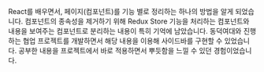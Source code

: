 React를 배우면서, 페이지(컴포넌트)를 기능 별로 정리하는 하나의 방법을 알게 되었습니다. 컴포넌트의 종속성을 제거하기 위해 Redux Store 기능을 처리하는 컴포넌트와 내용을 보여주는 컴포넌트로 분리하는 내용이 특히 기억에 남았습니다. 동덕여대와 진행하는 협업 프로젝트를 개발하면서 해당 내용을 이용해 사이드바를 구현할 수 있었습니다. 공부한 내용을 프로젝트에서 바로 적용하면서 뿌듯함을 느낄 수 있던 경험이었습니다.
